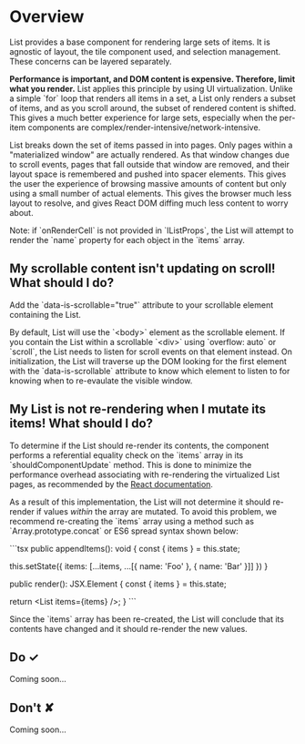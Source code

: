 # Overview
List provides a base component for rendering large sets of items. It is agnostic of layout, the tile component used, and selection management. These concerns can be layered separately.

**Performance is important, and DOM content is expensive. Therefore, limit what you render.** List applies this principle by using UI virtualization. Unlike a simple &#x60;for&#x60; loop that renders all items in a set, a List only renders a subset of items, and as you scroll around, the subset of rendered content is shifted. This gives a much better experience for large sets, especially when the per-item components are complex&#x2F;render-intensive&#x2F;network-intensive.

List breaks down the set of items passed in into pages. Only pages within a &quot;materialized window&quot; are actually rendered. As that window changes due to scroll events, pages that fall outside that window are removed, and their layout space is remembered and pushed into spacer elements. This gives the user the experience of browsing massive amounts of content but only using a small number of actual elements. This gives the browser much less layout to resolve, and gives React DOM diffing much less content to worry about.

Note: if &#x60;onRenderCell&#x60; is not provided in &#x60;IListProps&#x60;, the List will attempt to render the &#x60;name&#x60; property for each object in the &#x60;items&#x60; array.

## My scrollable content isn&#39;t updating on scroll! What should I do?

Add the &#x60;data-is-scrollable&#x3D;&quot;true&quot;&#x60; attribute to your scrollable element containing the List.

By default, List will use the &#x60;&lt;body&gt;&#x60; element as the scrollable element. If you contain the List within a scrollable &#x60;&lt;div&gt;&#x60; using &#x60;overflow: auto&#x60; or &#x60;scroll&#x60;, the List needs to listen for scroll events on that element instead. On initialization, the List will traverse up the DOM looking for the first element with the &#x60;data-is-scrollable&#x60; attribute to know which element to listen to for knowing when to re-evaulate the visible window.

## My List is not re-rendering when I mutate its items! What should I do?

To determine if the List should re-render its contents, the component performs a referential equality check on the &#x60;items&#x60; array in its &#x60;shouldComponentUpdate&#x60; method. This is done to minimize the performance overhead associating with re-rendering the virtualized List pages, as recommended by the [React documentation](https:&#x2F;&#x2F;reactjs.org&#x2F;docs&#x2F;optimizing-performance.html#the-power-of-not-mutating-data).

As a result of this implementation, the List will not determine it should re-render if values _within_ the array are mutated. To avoid this problem, we recommend re-creating the &#x60;items&#x60; array using a method such as &#x60;Array.prototype.concat&#x60; or ES6 spread syntax shown below:

&#x60;&#x60;&#x60;tsx
public appendItems(): void {
  const { items } &#x3D; this.state;

  this.setState({
    items: [...items, ...[{ name: &#39;Foo&#39; }, { name: &#39;Bar&#39; }]]
  })
}

public render(): JSX.Element {
  const { items } &#x3D; this.state;

  return &lt;List items&#x3D;{items} &#x2F;&gt;;
}
&#x60;&#x60;&#x60;

Since the &#x60;items&#x60; array has been re-created, the List will conclude that its contents have changed and it should re-render the new values.



## Do &#10003;
Coming soon...

## Don't &#10008;
Coming soon...